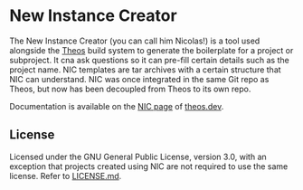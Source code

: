 # New Instance Creator
The New Instance Creator (you can call him Nicolas!) is a tool used alongside the [Theos](https://theos.dev/docs/) build system to generate the boilerplate for a project or subproject. It cna ask questions so it can pre-fill certain details such as the project name. NIC templates are tar archives with a certain structure that NIC can understand. NIC was once integrated in the same Git repo as Theos, but now has been decoupled from Theos to its own repo.

Documentation is available on the [NIC page](https://theos.dev/docs/nic) of [theos.dev](https://theos.dev/docs/).

## License
Licensed under the GNU General Public License, version 3.0, with an exception that projects created using NIC are not required to use the same license. Refer to [LICENSE.md](LICENSE.md).
